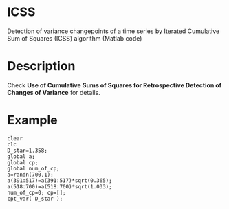 # ICSS
Detection of variance changepoints of a time series by Iterated Cumulative Sum of Squares (ICSS) algorithm (Matlab code)

# Description
Check **Use of Cumulative Sums of Squares for Retrospective Detection of Changes of Variance** for details. 

# Example

```
clear
clc
D_star=1.358;
global a;
global cp;
global num_of_cp;
a=randn(700,1);
a(391:517)=a(391:517)*sqrt(0.365);
a(518:700)=a(518:700)*sqrt(1.033);
num_of_cp=0; cp=[];
cpt_var( D_star );
```
